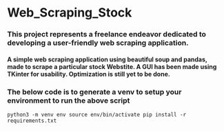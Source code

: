 # Web_Scraping_Stock

### This project represents a freelance endeavor dedicated to developing a user-friendly web scraping application.
#### A simple web scraping application using beautiful soup and pandas, made to scrape a particular stock Webstite. A GUI has been made using TKinter for usability. Optimization is still yet to be done.
### The below code is to generate a venv to setup your environment to run the above script
`python3 -m venv env
source env/bin/activate
pip install -r requirements.txt`
